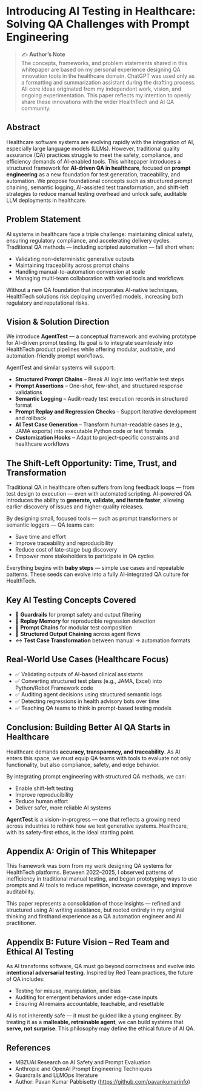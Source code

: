 # Introducing AI Testing in Healthcare: Solving QA Challenges with Prompt Engineering

> ✍️ **Author’s Note**  
> The concepts, frameworks, and problem statements shared in this whitepaper are based on my personal experience designing QA innovation tools in the healthcare domain. ChatGPT was used only as a formatting and summarization assistant during the drafting process. All core ideas originated from my independent work, vision, and ongoing experimentation. This paper reflects my intention to openly share these innovations with the wider HealthTech and AI QA community.

## Abstract

Healthcare software systems are evolving rapidly with the integration of AI, especially large language models (LLMs). However, traditional quality assurance (QA) practices struggle to meet the safety, compliance, and efficiency demands of AI-enabled tools. This whitepaper introduces a structured framework for **AI-driven QA in healthcare**, focused on **prompt engineering** as a new foundation for test generation, traceability, and automation. We propose foundational concepts such as structured prompt chaining, semantic logging, AI-assisted test transformation, and shift-left strategies to reduce manual testing overhead and unlock safe, auditable LLM deployments in healthcare.

## Problem Statement

AI systems in healthcare face a triple challenge: maintaining clinical safety, ensuring regulatory compliance, and accelerating delivery cycles. Traditional QA methods — including scripted automation — fall short when:

- Validating non-deterministic generative outputs  
- Maintaining traceability across prompt chains  
- Handling manual-to-automation conversion at scale  
- Managing multi-team collaboration with varied tools and workflows  

Without a new QA foundation that incorporates AI-native techniques, HealthTech solutions risk deploying unverified models, increasing both regulatory and reputational risks.

## Vision & Solution Direction

We introduce **AgentTest** — a conceptual framework and evolving prototype for AI-driven prompt testing. Its goal is to integrate seamlessly into HealthTech product pipelines while offering modular, auditable, and automation-friendly prompt workflows.

AgentTest and similar systems will support:

- **Structured Prompt Chains** – Break AI logic into verifiable test steps  
- **Prompt Assertions** – One-shot, few-shot, and structured response validations  
- **Semantic Logging** – Audit-ready test execution records in structured format  
- **Prompt Replay and Regression Checks** – Support iterative development and rollback  
- **AI Test Case Generation** – Transform human-readable cases (e.g., JAMA exports) into executable Python code or test formats  
- **Customization Hooks** – Adapt to project-specific constraints and healthcare workflows  

## The Shift-Left Opportunity: Time, Trust, and Transformation

Traditional QA in healthcare often suffers from long feedback loops — from test design to execution — even with automated scripting. AI-powered QA introduces the ability to **generate, validate, and iterate faster**, allowing earlier discovery of issues and higher-quality releases.

By designing small, focused tools — such as prompt transformers or semantic loggers — QA teams can:

- Save time and effort  
- Improve traceability and reproducibility  
- Reduce cost of late-stage bug discovery  
- Empower more stakeholders to participate in QA cycles  

Everything begins with **baby steps** — simple use cases and repeatable patterns. These seeds can evolve into a fully AI-integrated QA culture for HealthTech.

## Key AI Testing Concepts Covered

- 🔐 **Guardrails** for prompt safety and output filtering  
- 🔁 **Replay Memory** for reproducible regression detection  
- 🧱 **Prompt Chains** for modular test composition  
- 📜 **Structured Output Chaining** across agent flows  
- ↔️ **Test Case Transformation** between manual → automation formats  

## Real-World Use Cases (Healthcare Focus)

- ✅ Validating outputs of AI-based clinical assistants  
- ✅ Converting structured test plans (e.g., JAMA, Excel) into Python/Robot Framework code  
- ✅ Auditing agent decisions using structured semantic logs  
- ✅ Detecting regressions in health advisory bots over time  
- ✅ Teaching QA teams to think in prompt-based testing models  

## Conclusion: Building Better AI QA Starts in Healthcare

Healthcare demands **accuracy, transparency, and traceability**. As AI enters this space, we must equip QA teams with tools to evaluate not only functionality, but also compliance, safety, and edge behavior.

By integrating prompt engineering with structured QA methods, we can:

- Enable shift-left testing  
- Improve reproducibility  
- Reduce human effort  
- Deliver safer, more reliable AI systems  

**AgentTest** is a vision-in-progress — one that reflects a growing need across industries to rethink how we test generative systems. Healthcare, with its safety-first ethos, is the ideal starting point.

## Appendix A: Origin of This Whitepaper

This framework was born from my work designing QA systems for HealthTech platforms. Between 2022–2025, I observed patterns of inefficiency in traditional manual testing, and began prototyping ways to use prompts and AI tools to reduce repetition, increase coverage, and improve auditability.

This paper represents a consolidation of those insights — refined and structured using AI writing assistance, but rooted entirely in my original thinking and firsthand experience as a QA automation engineer and AI practitioner.

## Appendix B: Future Vision – Red Team and Ethical AI Testing

As AI transforms software, QA must go beyond correctness and evolve into **intentional adversarial testing**. Inspired by Red Team practices, the future of QA includes:

- Testing for misuse, manipulation, and bias  
- Auditing for emergent behaviors under edge-case inputs  
- Ensuring AI remains accountable, teachable, and resettable  

AI is not inherently safe — it must be guided like a young engineer. By treating it as a **malleable, retrainable agent**, we can build systems that **serve, not surprise**. This philosophy may define the ethical future of AI QA.

## References

- MBZUAI Research on AI Safety and Prompt Evaluation  
- Anthropic and OpenAI Prompt Engineering Techniques  
- Guardrails and LLMOps literature  
- Author: Pavan Kumar Pabbisetty (https://github.com/pavankumarinfo)
